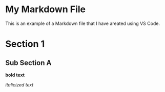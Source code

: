 # My Markdown File
This is an example of a Markdown file that I have areated using VS Code.
# Section 1
## Sub Section A
**bold text**

*italicized text*